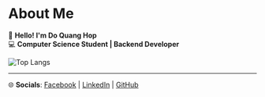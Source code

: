 # About Me

👋 **Hello! I'm Do Quang Hop**  
💻 **Computer Science Student | Backend Developer** 

![Top Langs](https://github-readme-stats.vercel.app/api/top-langs/?username=dqh999&layout=compact&theme=github_dark)

---
🌐 **Socials**: [Facebook](https://facebook.com/dqhopz) | [LinkedIn](https://linkedin.com/in/dqh999) | [GitHub](https://github.com/dqh999)
